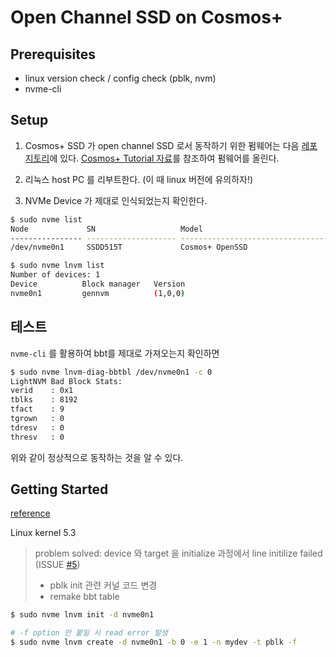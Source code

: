 # Open Channel SSD on Cosmos+


## Prerequisites
- linux version check / config check (pblk, nvm)
- nvme-cli 

## Setup

1. Cosmos+ SSD 가 open channel SSD 로서 동작하기 위한 펌웨어는 다음 [레포지토리](https://github.com/Cosmos-OpenSSD/OCSSD-plus)에 있다. [Cosmos+ Tutorial 자료](https://github.com/Cosmos-OpenSSD/Cosmos-plus-OpenSSD/blob/master/doc/Cosmos%2B%20OpenSSD%202017%20Tutorial.pdf)를 참조하여 펌웨어를 올린다.

2. 리눅스 host PC 를 리부트한다. (이 때 linux 버전에 유의하자!)

3. NVMe Device 가 제대로 인식되었는지 확인한다.
```bash
$ sudo nvme list 
Node             SN                   Model                                    Namespace Usage                      Format           FW Rev  
---------------- -------------------- ---------------------------------------- --------- -------------------------- ---------------- --------
/dev/nvme0n1     SSDD515T             Cosmos+ OpenSSD                          134217728 549.76  GB / 549.76  GB      4 KiB + 16 B   TYPE0006

$ sudo nvme lnvm list
Number of devices: 1
Device          Block manager   Version
nvme0n1         gennvm          (1,0,0)
```

## 테스트
`nvme-cli` 를 활용하여 bbt를 제대로 가져오는지 확인하면 
```bash
$ sudo nvme lnvm-diag-bbtbl /dev/nvme0n1 -c 0
LightNVM Bad Block Stats:
verid    : 0x1
tblks    : 8192
tfact    : 9
tgrown   : 0
tdresv   : 0
thresv   : 0
```

위와 같이 정상적으로 동작하는 것을 알 수 있다.

## Getting Started 
[reference](https://openchannelssd.readthedocs.io/en/latest/gettingstarted/)

Linux kernel 5.3
> problem solved: device 와 target 을 initialize 과정에서 line initilize failed  (ISSUE [#5](https://github.com/Csoyee/documents/issues/5))
> - pblk init 관련 커널 코드 변경
> - remake bbt table 

```bash
$ sudo nvme lnvm init -d nvme0n1

# -f option 안 붙일 시 read error 발생
$ sudo nvme lnvm create -d nvme0n1 -b 0 -e 1 -n mydev -t pblk -f 
```

